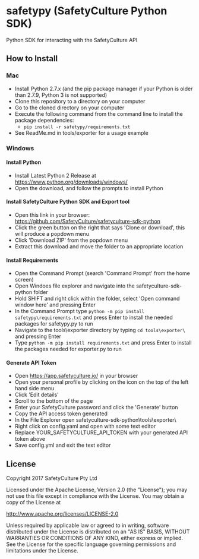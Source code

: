 # safetypy (SafetyCulture Python SDK)

Python SDK for interacting with the SafetyCulture API

## How to Install

### Mac
 * Install Python 2.7.x (and the pip package manager if your Python is older than 2.7.9, Python 3 is not supported)
 * Clone this repository to a directory on your computer
 * Go to the cloned directory on your computer
 * Execute the following command from the command line to install the package dependencies:
     * ``pip install -r safetypy/requirements.txt``
 * See ReadMe.md in tools/exporter for a usage example

### Windows
#### Install Python 
 * Install Latest Python 2 Release at https://www.python.org/downloads/windows/
 * Open the download, and follow the prompts to install Python
#### Install SafetyCulture Python SDK and Export tool
 * Open this link in your browser: https://github.com/SafetyCulture/safetyculture-sdk-python
 * Click the green button on the right that says 'Clone or download', this will produce a popdown menu
 * Click 'Download ZIP' from the popdown menu
 * Extract this download and move the folder to an appropriate location
#### Install Requirements
 * Open the Command Prompt (search 'Command Prompt' from the home screen)
 * Open Windoes file explorer and navigate into the safetyculture-sdk-python folder
 * Hold SHIFT and right click within the folder, select 'Open command window here' and pressing Enter
 * In the Command Prompt type `python -m pip install safetypy\requirements.txt` and press Enter to install the needed packages for safetypy.py to run
 * Navigate to the tools\exporter directory by typing `cd tools\exporter\` and pressing Enter
 * Type `python -m pip install requirements.txt` and press Enter to install the packages needed for exporter.py to run
#### Generate API Token 
 * Open https://app.safetyculture.io/ in your browser
 * Open your personal profile by clicking on the icon on the top of the left hand side menu
 * Click 'Edit details'
 * Scroll to the bottom of the page
 * Enter your SafetyCulture password and click the 'Generate' button 
 * Copy the API access token generated 
 * In the File Explorer open safetyculture-sdk-python\tools\exporter\
 * Right click on config.yaml and open with some text editor
 * Replace YOUR_SAFETYCULTURE_API_TOKEN with your generated API token above
 * Save config.yml and exit the text editor 
## License

Copyright 2017 SafetyCulture Pty Ltd

Licensed under the Apache License, Version 2.0 (the "License");
you may not use this file except in compliance with the License.
You may obtain a copy of the License at

http://www.apache.org/licenses/LICENSE-2.0

Unless required by applicable law or agreed to in writing, software
distributed under the License is distributed on an "AS IS" BASIS,
WITHOUT WARRANTIES OR CONDITIONS OF ANY KIND, either express or implied.
See the License for the specific language governing permissions and
limitations under the License.
